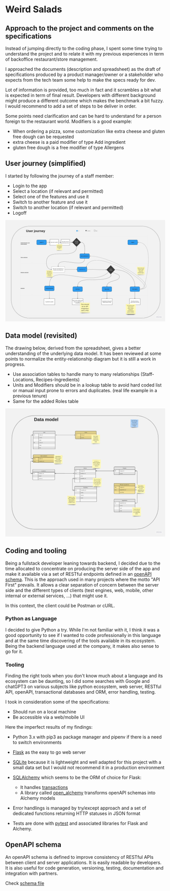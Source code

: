 # Weird Salads

## Approach to the project and comments on the specifications

Instead of jumping directly to the coding phase, I spent some time trying to understand the project and to relate it with my previous experiences in term of backoffice restaurant/store management.

I approached the documents (description and spreadsheet) as the draft of specifications produced by a product manager/owner or a stakeholder who expects from the tech team some help to make the specs ready for dev.

Lot of information is provided, too much in fact and it scrambles a bit what is expected in term of final result. Developers with different background might produce a different outcome which makes the benchmark a bit fuzzy. I would recommend to add a set of steps to be deliver in order.

Some points need clarification and can be hard to understand for a person foreign to the restaurant world. Modifiers is a good example:

- When ordering a pizza, some customization like extra cheese and gluten free dough can be requested
- extra cheese is a paid modifier of type Add ingredient
- gluten free dough is a free modifier of type Allergens

## User journey (simplified)

I started by following the journey of a staff member:

- Login to the app
- Select a location (if relevant and permitted)
- Select one of the features and use it
- Switch to another feature and use it
- Switch to another location (if relevant and permitted)
- Logoff

![User journey](assets/Weird%20salads-%20User%20journey.jpg)

## Data model (revisited)

The drawing below, derived from the spreadsheet, gives a better understanding of the underlying data model. It has been reviewed at some points to normalize the entity-relationship diagram but it is still a work in progress.

- Use association tables to handle many to many relationships (Staff-Locations, Recipes-Ingredients)
- Units and Modifiers should be in a lookup table to avoid hard coded list or manual input prone to errors and duplicates. (real life example in a previous tenure)
- Same for the added Roles table

![Data model](assets/Weird%20salads%20-%20Data%20model.jpg)

## Coding and tooling

Being a fullstack developer leaning towards backend, I decided due to the time allocated to concentrate on producing the server side of the app and make it available via a set of RESTful endpoints defined in an [openAPI schema](#openapi-schema). This is the approach used in many projects where the motto "API First" prevails. It allows a clear separation of concern between the server side and the different types of clients (test engines, web, mobile, other internal or external services, ...) that might use it.

In this context, the client could be Postman or cURL.

### Python as Language

I decided to give Python a try. While I'm not familiar with it, I think it was a good opportunity to see if I wanted to code professionally in this language and at the same time discovering of the tools available in its ecosystem. Being the backend language used at the company, it makes also sense to go for it.

### Tooling

Finding the right tools when you don't know much about a language and its ecosystem can be daunting, so I did some searches with Google and chatGPT3 on various subjects like python ecosystem, web server, RESTful API, openAPI, transactional databases and ORM, error handling, testing.

I took in consideration some of the specifications:

- Should run on a local machine
- Be accessible via a web/mobile UI

Here the imperfect results of my findings:

- Python 3.x with pip3 as package manager and pipenv if there is a need to switch environments
- [Flask](https://flask.palletsprojects.com/en/2.3.x/) as the easy to go web server
- [SQLite](https://www.sqlite.org) because it is lightweight and well adapted for this project with a small data set but I would not recommend it in a production environment
- [SQLAlchemy](https://docs.sqlalchemy.org) which seems to be the ORM of choice for Flask:

  - It handles [transactions](https://docs.sqlalchemy.org/en/20/orm/session_transaction.html)
  - A library called [open_alchemy](https://openapi-sqlalchemy.readthedocs.io) transforms openAPI schemas into Alchemy models

- Error handlings is managed by try/except approach and a set of dedicated functions returning HTTP statuses in JSON format
- Tests are done with [pytest](https://docs.pytest.org) and associated libraries for Flask and Alchemy.

## OpenAPI schema

An openAPI schema is defined to improve consistency of RESTful APIs between client and server applications. It is easily readable by developers. It is also useful for code generation, versioning, testing, documentation and integration with partners.

Check [schema file](./openAPI/schema.yml)
